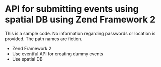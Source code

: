 # API for submitting events using spatial DB using Zend Framework 2

This is a sample code. No information regarding passwords or location is provided. The path names are fiction.

* Zend Framework 2
* Use eventful API for creating dummy events
* Use spatial DB
